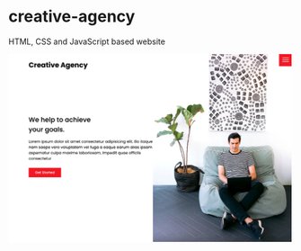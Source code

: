 # creative-agency
HTML, CSS and JavaScript based website


![Creative Agency](/images/screenshot.png 'Creative Agency')
